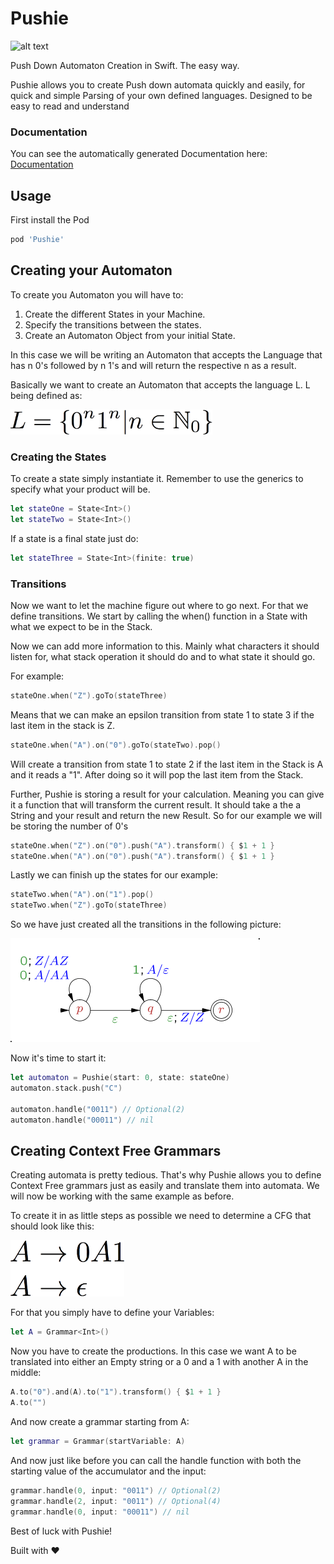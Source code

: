 # Pushie
![alt text](https://cocoapod-badges.herokuapp.com/v/Pushie/badge.png "Taken from wikipedia")

Push Down Automaton Creation in Swift. The easy way.

Pushie allows you to create Push down automata quickly and easily, for quick and simple Parsing of your own defined languages. Designed to be easy to read and understand

### Documentation

You can see the automatically generated Documentation here:
[Documentation](http://cocoadocs.org/docsets/Pushie/0.0.18/)

## Usage

First install the Pod

```Ruby
pod 'Pushie'
```

## Creating your Automaton

To create you Automaton you will have to:
1. Create the different States in your Machine.
2. Specify the transitions between the states.
3. Create an Automaton Object from your initial State.

In this case we will be writing an Automaton that accepts the Language that has n 0's followed by n 1's and will return the respective n as a result.

Basically we want to create an Automaton that accepts the language L. L being defined as:


<img src="https://raw.githubusercontent.com/mathiasquintero/Pushie/master/language.png" height=40>



### Creating the States

To create a state simply instantiate it. Remember to use the generics to specify what your product will be.

```Swift
let stateOne = State<Int>()
let stateTwo = State<Int>()
```

If a state is a final state just do:

```Swift
let stateThree = State<Int>(finite: true)
```

### Transitions

Now we want to let the machine figure out where to go next. For that we define transitions.
We start by calling the when() function in a State with what we expect to be in the Stack.

Now we can add more information to this.
Mainly what characters it should listen for, what stack operation it should do and to what state it should go.

For example:

```Swift
stateOne.when("Z").goTo(stateThree)
```

Means that we can make an epsilon transition from state 1 to state 3 if the last item in the stack is Z.

```Swift
stateOne.when("A").on("0").goTo(stateTwo).pop()
```
Will create a transition from state 1 to state 2 if the last item in the Stack is A and it reads a "1". After doing so it will pop the last item from the Stack.

Further, Pushie is storing a result for your calculation. Meaning you can give it a function that will transform the current result. It should take a the a String and your result and return the new Result. So for our example we will be storing the number of 0's

```Swift
stateOne.when("Z").on("0").push("A").transform() { $1 + 1 }
stateOne.when("A").on("0").push("A").transform() { $1 + 1 }
```

Lastly we can finish up the states for our example:

```Swift
stateTwo.when("A").on("1").pop()
stateTwo.when("Z").goTo(stateThree)
```

So we have just created all the transitions in the following picture:

![alt text](https://raw.githubusercontent.com/mathiasquintero/Pushie/master/example.png "Taken from wikipedia")

Now it's time to start it:

```Swift
let automaton = Pushie(start: 0, state: stateOne)
automaton.stack.push("C")

automaton.handle("0011") // Optional(2)
automaton.handle("00011") // nil
```

## Creating Context Free Grammars

Creating automata is pretty tedious. That's why Pushie allows you to define Context Free grammars just as easily and translate them into automata.
We will now be working with the same example as before.

To create it in as little steps as possible we need to determine a CFG that should look like this:


<img src="https://raw.githubusercontent.com/mathiasquintero/Pushie/master/grammar.png" height=90>


For that you simply have to define your Variables:

```Swift
let A = Grammar<Int>()
```

Now you have to create the productions. In this case we want A to be translated into either an Empty string or a 0 and a 1 with another A in the middle:

```Swift
A.to("0").and(A).to("1").transform() { $1 + 1 }
A.to("")
```

And now create a grammar starting from A:

```Swift
let grammar = Grammar(startVariable: A)
```

And now just like before you can call the handle function with both the starting value of the accumulator and the input:

```Swift
grammar.handle(0, input: "0011") // Optional(2)
grammar.handle(2, input: "0011") // Optional(4)
grammar.handle(0, input: "00011") // nil
```

Best of luck with Pushie!

Built with ♥


